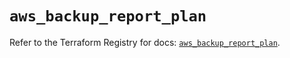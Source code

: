 # `aws_backup_report_plan`

Refer to the Terraform Registry for docs: [`aws_backup_report_plan`](https://registry.terraform.io/providers/hashicorp/aws/5.85.0/docs/resources/backup_report_plan).
